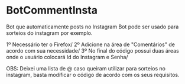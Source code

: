 # BotCommentInsta
Bot que automaticamente posts no Instagram
Bot pode ser usado para sorteios do instagram por exemplo.

1º Necessário ter o Firefox/
2º Adicione na área de "Comentários" de acordo com sua necessidade/
3º No final do código possui duas áreas onde o usuário colocará Id do Instagram e Senha/

OBS: Deixei uma lista de @ caso queiram utilizar para sorteios no instagram, basta modificar o código de acordo com os seus requisitos.
